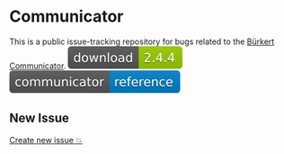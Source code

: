 # Communicator

This is a public issue-tracking repository for bugs related to the [Bürkert Communicator](https://www.burkert.com/en/type/8920).
[![Bürkert Communicator](https://github.com/Buerkert/Communicator/blob/master/download.svg)](http://communicator.burkert.com/comupdate/BuerkertCommunicator_2.4.4.80070_RELEASE_Install.exe) [![Documentation](https://github.com/Buerkert/Communicator/blob/master/doc.svg)](https://www.burkert.com/en/Media/plm/MAN/MA/MA8920-Software-EU-ML.pdf?id=MAN0000000000000001000231299MLB)

## New Issue

[Create new issue :boom:](https://github.com/Buerkert/Communicator/issues/new)
